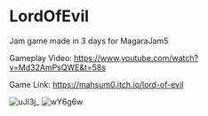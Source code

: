 # LordOfEvil
Jam game made in 3 days for MagaraJam5

Gameplay Video: https://www.youtube.com/watch?v=Md32AmPsQWE&t=58s

Game Link: https://mahsum0.itch.io/lord-of-evil

![uJl3j_](https://user-images.githubusercontent.com/86557293/197665229-7e670654-c0ac-48be-81cb-d821d6d5035f.png)
![wY6g6w](https://user-images.githubusercontent.com/86557293/197665236-b71ebd30-90b5-4495-8def-0d33d372760e.png)
